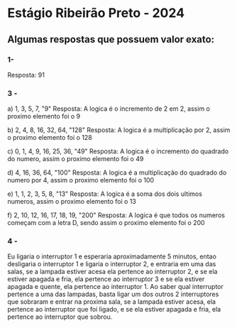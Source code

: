 # Estágio Ribeirão Preto - 2024

## Algumas respostas que possuem valor exato:

### 1- 

<p> Resposta: 91</p>

### 3 -

<p> a)  1, 3, 5, 7, "9"  Resposta: A logica é o incremento de 2 em 2, assim o proximo elemento foi o 9</p>
<p> b) 2, 4, 8, 16, 32, 64, "128" Resposta: A logica é a multiplicação por 2, assim o proximo elemento foi o 128</p>
<p> c) 0, 1, 4, 9, 16, 25, 36, "49" Resposta: A logica é o incremento do quadrado do numero, assim o proximo elemento foi o 49</p>
<p> d) 4, 16, 36, 64, "100" Resposta: A logica é a multiplicação do quadrado do numero por 4, assim o proximo elemento foi o 100 </p>
<p> e) 1, 1, 2, 3, 5, 8, "13" Resposta: A logica é a soma dos dois ultimos numeros, assim o proximo elemento foi o 13</p>

<p> f) 2, 10, 12, 16, 17, 18, 19, "200" Resposta: A logica é que todos os numeros começam com a letra D, sendo assim o proximo elemento foi o 200 </p>

### 4 - 

<p>Eu ligaria o interruptor 1 e esperaria aproximadamente 5 minutos, entao desligaria o interruptor 1 e ligaria o interruptor 2,
e entraria em uma das salas, se a lampada estiver acesa ela pertence ao interruptor 2, e se ela estiver apagada e fria, ela pertence ao interruptor 3 e se ela estiver apagada e quente, ela pertence ao interruptor 1. Ao saber qual interruptor pertence a uma das lampadas, basta ligar um dos outros 2 interruptores que sobraram e entrar na proxima sala, se a lampada estiver acesa, ela pertence ao interruptor que foi ligado, e se ela estiver apagada e fria, ela pertence ao interruptor que sobrou.</p>
